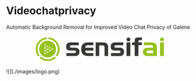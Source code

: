 # Videochatprivacy
Automatic Background Removal for Improved Video Chat Privacy of Galene

<p align="center">
  <img src="/images/logo.png" width="350" title="Sensifai" alt="Sensifai logo">
</p>
![](./images/logo.png)
